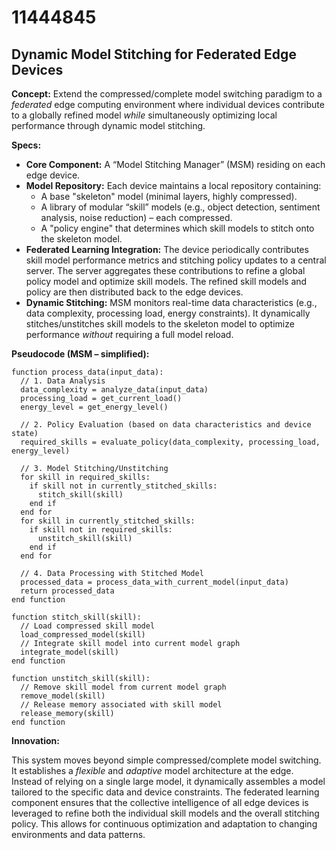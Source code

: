 # 11444845

## Dynamic Model Stitching for Federated Edge Devices

**Concept:** Extend the compressed/complete model switching paradigm to a *federated* edge computing environment where individual devices contribute to a globally refined model *while* simultaneously optimizing local performance through dynamic model stitching. 

**Specs:**

*   **Core Component:** A “Model Stitching Manager” (MSM) residing on each edge device.
*   **Model Repository:**  Each device maintains a local repository containing:
    *   A base "skeleton" model (minimal layers, highly compressed).
    *   A library of modular “skill” models (e.g., object detection, sentiment analysis, noise reduction) – each compressed.
    *   A "policy engine" that determines which skill models to stitch onto the skeleton model.
*   **Federated Learning Integration:** The device periodically contributes skill model performance metrics and stitching policy updates to a central server. The server aggregates these contributions to refine a global policy model and optimize skill models. The refined skill models and policy are then distributed back to the edge devices.
*   **Dynamic Stitching:** MSM monitors real-time data characteristics (e.g., data complexity, processing load, energy constraints). It dynamically stitches/unstitches skill models to the skeleton model to optimize performance *without* requiring a full model reload.

**Pseudocode (MSM – simplified):**

```
function process_data(input_data):
  // 1. Data Analysis
  data_complexity = analyze_data(input_data)
  processing_load = get_current_load()
  energy_level = get_energy_level()

  // 2. Policy Evaluation (based on data characteristics and device state)
  required_skills = evaluate_policy(data_complexity, processing_load, energy_level)

  // 3. Model Stitching/Unstitching
  for skill in required_skills:
    if skill not in currently_stitched_skills:
      stitch_skill(skill)
    end if
  end for
  for skill in currently_stitched_skills:
    if skill not in required_skills:
      unstitch_skill(skill)
    end if
  end for

  // 4. Data Processing with Stitched Model
  processed_data = process_data_with_current_model(input_data)
  return processed_data
end function

function stitch_skill(skill):
  // Load compressed skill model
  load_compressed_model(skill)
  // Integrate skill model into current model graph
  integrate_model(skill)
end function

function unstitch_skill(skill):
  // Remove skill model from current model graph
  remove_model(skill)
  // Release memory associated with skill model
  release_memory(skill)
end function
```

**Innovation:**

This system moves beyond simple compressed/complete model switching. It establishes a *flexible* and *adaptive* model architecture at the edge. Instead of relying on a single large model, it dynamically assembles a model tailored to the specific data and device constraints. The federated learning component ensures that the collective intelligence of all edge devices is leveraged to refine both the individual skill models and the overall stitching policy. This allows for continuous optimization and adaptation to changing environments and data patterns.